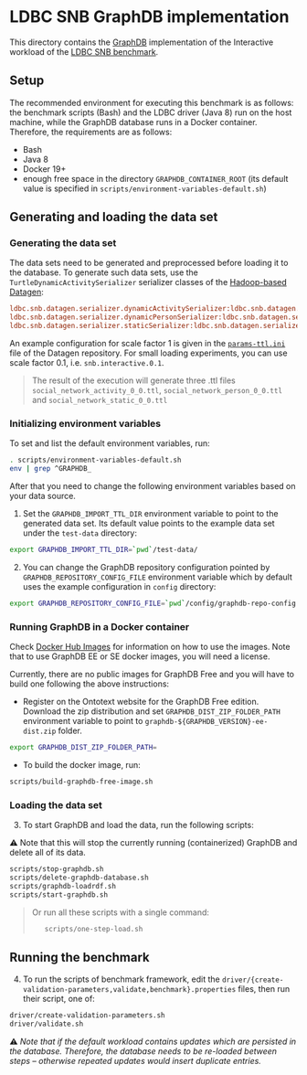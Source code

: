 # LDBC SNB GraphDB implementation

This directory contains the [GraphDB](https://www.ontotext.com/products/graphdb/) implementation of the Interactive workload of the [LDBC SNB benchmark](https://github.com/ldbc/ldbc_snb_docs).

## Setup

The recommended environment for executing this benchmark is as follows: the benchmark scripts (Bash) and the LDBC driver (Java 8) run on the host machine, while the GraphDB database runs in a Docker container. Therefore, the requirements are as follows:

* Bash
* Java 8
* Docker 19+
* enough free space in the directory `GRAPHDB_CONTAINER_ROOT` (its default value is specified in `scripts/environment-variables-default.sh`)

## Generating and loading the data set

### Generating the data set

The data sets need to be generated and preprocessed before loading it to the database. To generate such data sets, use the `TurtleDynamicActivitySerializer` serializer classes of the [Hadoop-based Datagen](https://github.com/ldbc/ldbc_snb_datagen_hadoop):

```ini
ldbc.snb.datagen.serializer.dynamicActivitySerializer:ldbc.snb.datagen.serializer.snb.turtle.TurtleDynamicActivitySerializer
ldbc.snb.datagen.serializer.dynamicPersonSerializer:ldbc.snb.datagen.serializer.snb.turtle.TurtleDynamicPersonSerializer
ldbc.snb.datagen.serializer.staticSerializer:ldbc.snb.datagen.serializer.snb.turtle.TurtleStaticSerializer
```

An example configuration for scale factor 1 is given in the [`params-ttl.ini`](https://github.com/ldbc/ldbc_snb_datagen_hadoop/blob/main/params-ttl.ini) file of the Datagen repository. For small loading experiments, you can use scale factor 0.1, i.e. `snb.interactive.0.1`.

> The result of the execution will generate three .ttl files `social_network_activity_0_0.ttl`, `social_network_person_0_0.ttl` and `social_network_static_0_0.ttl`

### Initializing environment variables

To set and list the default environment variables, run:

```bash
. scripts/environment-variables-default.sh
env | grep ^GRAPHDB_
```

After that you need to change the following environment variables based on your data source.

1. Set the `GRAPHDB_IMPORT_TTL_DIR` environment variable to point to the generated data set. Its default value points to the example data set under the `test-data` directory:

```bash
export GRAPHDB_IMPORT_TTL_DIR=`pwd`/test-data/
```

2. You can change the GraphDB repository configuration pointed by `GRAPHDB_REPOSITORY_CONFIG_FILE` environment variable which by default uses the example configuration in `config` directory:

```bash
export GRAPHDB_REPOSITORY_CONFIG_FILE=`pwd`/config/graphdb-repo-config.ttl
```

### Running GraphDB in a Docker container

Check [Docker Hub Images](https://hub.docker.com/r/ontotext/graphdb/) for information on how to use the images. Note that to use GraphDB EE or SE docker images, you will need a license.

Currently, there are no public images for GraphDB Free and you will have to build one following the above instructions:

- Register on the Ontotext website for the GraphDB Free edition. Download the zip distribution and set `GRAPHDB_DIST_ZIP_FOLDER_PATH` environment variable to point to `graphdb-${GRAPHDB_VERSION}-ee-dist.zip` folder.

```bash
export GRAPHDB_DIST_ZIP_FOLDER_PATH=
```

- To build the docker image, run:

```bash
scripts/build-graphdb-free-image.sh
```

### Loading the data set

3. To start GraphDB and load the data, run the following scripts:

:warning: Note that this will stop the currently running (containerized) GraphDB and delete all of its data.

```bash
scripts/stop-graphdb.sh
scripts/delete-graphdb-database.sh
scripts/graphdb-loadrdf.sh
scripts/start-graphdb.sh
```

> Or run all these scripts with a single command:
>  
> ```bash
>    scripts/one-step-load.sh
> ```

## Running the benchmark

4. To run the scripts of benchmark framework, edit the `driver/{create-validation-parameters,validate,benchmark}.properties` files, then run their script, one of:

```bash
driver/create-validation-parameters.sh
driver/validate.sh

 ```

:warning: *Note that if the default workload contains updates which are persisted in the database. Therefore, the database needs to be re-loaded between steps – otherwise repeated updates would insert duplicate entries.*



